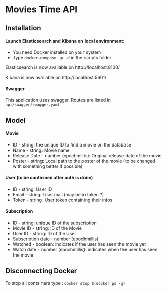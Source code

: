 # Movies Time API

## Installation

#### Launch Elasticsearch and Kibana on local environment:

- You need Docker installed on your system
- Type `docker-compose up -d` in the scripts folder

Elasticsearch is now available on http://localhost:8100/

Kibana is now available on http://localhost:5601/

#### Swagger

This application uses swagger. Routes are listed in `api/swagger/swagger.yaml`

## Model

#### Movie

- ID - string: the unique ID to find a movie on the database
- Name - string: Movie name
- Release Date - number (epochmillis): Original release date of the movie
- Poster - string: Local path to the poster of the movie (to be changed with something better if possible)

#### User (to be confirmed after auth is done)

- ID - string: User ID
- Email - string: User mail (may be in token ?)
- Token - string: User token containing their infos

#### Subscription

- ID - string: unique ID of the subscription
- Movie ID - string: ID of the Movie
- User ID - string: ID of the User
- Subscription date - number (epochmillis)
- Watched - boolean: indicates if the user has seen the movie yet
- Watch date - number (epochmillis): indicates when the user has seen the movie

## Disconnecting Docker

To stop all containers type : `docker stop $(docker ps -q)`